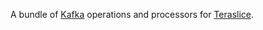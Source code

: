 A bundle of [Kafka](https://kafka.apache.org/) operations and processors for [Teraslice](https://github.com/terascope/teraslice).
